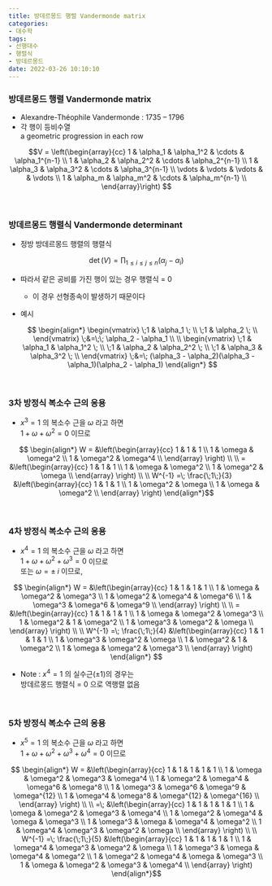 ```yaml
---
title: 방데르몽드 행렬 Vandermonde matrix
categories: 
- 대수학
tags:
- 선행대수
- 행렬식
- 방데르몽드
date: 2022-03-26 10:10:10
---
```


### 방데르몽드 행렬 Vandermonde matrix
- Alexandre-Théophile Vandermonde : 1735 – 1796
- 각 행이 등비수열  
a geometric progression in each row

$$V =
\left(\begin{array}{cc} 
1 & \alpha_1 & \alpha_1^2 & \cdots & \alpha_1^{n-1} \\
1 & \alpha_2 & \alpha_2^2 & \cdots & \alpha_2^{n-1} \\
1 & \alpha_3 & \alpha_3^2 & \cdots & \alpha_3^{n-1} \\
\vdots & \vdots &  \vdots &        & \vdots         \\
1 & \alpha_m & \alpha_m^2 & \cdots & \alpha_m^{n-1} \\
\end{array}\right)
$$ 

<br>

###  방데르몽드 행렬식 Vandermonde determinant
- 정방 방데르몽드 행렬의 행렬식

$$\displaystyle \det(V) = \prod_{1\le i\le j\le n}(\alpha_j - \alpha_i)$$

- 따라서 같은 공비를 가진 행이 있는 경우 행렬식 = 0
  - 이 경우 선형종속이 발생하기 때문이다
- 예시

  $$
  \begin{align*}
  \begin{vmatrix}
  \;1 & \alpha_1 \; \\ 
  \;1 & \alpha_2 \; \\ 
  \end{vmatrix} \;&=\;\; 
  \alpha_2 - \alpha_1 \\ \\
  \begin{vmatrix}
  \;1 & \alpha_1 & \alpha_1^2 \; \\
  \;1 & \alpha_2 & \alpha_2^2 \; \\
  \;1 & \alpha_3 & \alpha_3^2 \; \\
  \end{vmatrix} \;&=\; 
  (\alpha_3 - \alpha_2)(\alpha_3 - \alpha_1)(\alpha_2 - \alpha_1)
  \end{align*}
  $$

<br>

### 3차 방정식 복소수 근의 응용

- $x^3=1$ 의 복소수 근을 $\omega$ 라고 하면  
$1+\omega+\omega^2=0$ 이므로

$$
\begin{align*}
W = &\left(\begin{array}{cc} 
1 & 1 & 1 \\ 
1 & \omega & \omega^2 \\
1 & \omega^2 & \omega^4 \\
\end{array} \right) \\ \\
= &\left(\begin{array}{cc} 
1 & 1 & 1 \\ 
1 & \omega & \omega^2 \\
1 & \omega^2 & \omega \\
\end{array} \right) \\ \\
W^{-1} =\; \frac{\;1\;}{3} 
&\left(\begin{array}{cc} 
1 & 1 & 1 \\ 
1 & \omega^2 & \omega \\
1 & \omega & \omega^2 \\
\end{array} \right)
\end{align*}$$ 

<br>

### 4차 방정식 복소수 근의 응용

- $x^4=1$ 의 복소수 근을 $\omega$ 라고 하면  
$1+\omega+\omega^2+\omega^3=0$ 이므로  
또는 $\omega = \pm \;i$ 이므로, 

$$
\begin{align*}
W = &\left(\begin{array}{cc} 
1 & 1        & 1        & 1        \\ 
1 & \omega   & \omega^2 & \omega^3 \\
1 & \omega^2 & \omega^4 & \omega^6 \\
1 & \omega^3 & \omega^6 & \omega^9 \\
\end{array} \right) \\ \\
= &\left(\begin{array}{cc} 
1 & 1        & 1        & 1        \\ 
1 & \omega   & \omega^2 & \omega^3 \\
1 & \omega^2 & 1        & \omega^2 \\
1 & \omega^3 & \omega^2 & \omega   \\
\end{array} \right) \\ \\
W^{-1} =\; \frac{\;1\;}{4} 
&\left(\begin{array}{cc} 
1 & 1        & 1        & 1        \\ 
1 & \omega^3 & \omega^2 & \omega   \\
1 & \omega^2 & 1        & \omega^2 \\
1 & \omega   & \omega^2 & \omega^3 \\
\end{array} \right)
\end{align*}
$$ 


- Note : $x^4=1$ 의 실수근($\pm 1$)의 경우는  
방데르몽드 행렬식 = 0 으로 역행렬 없음

<br>

### 5차 방정식 복소수 근의 응용

- $x^5=1$ 의 복소수 근을 $\omega$ 라고 하면  
$1+\omega+\omega^2+\omega^3+\omega^4=0$ 이므로

$$
\begin{align*}
W = &\left(\begin{array}{cc} 
1 & 1        & 1        & 1        & 1        \\ 
1 & \omega   & \omega^2 & \omega^3 & \omega^4 \\
1 & \omega^2 & \omega^4 & \omega^6 & \omega^8 \\
1 & \omega^3 & \omega^6 & \omega^9 & \omega^{12} \\
1 & \omega^4 & \omega^8 & \omega^{12} & \omega^{16} \\
\end{array} \right) \\  \\ 
=\; &\left(\begin{array}{cc} 
1 & 1        & 1        & 1        & 1        \\ 
1 & \omega   & \omega^2 & \omega^3 & \omega^4 \\
1 & \omega^2 & \omega^4 & \omega   & \omega^3 \\
1 & \omega^3 & \omega   & \omega^4 & \omega^2 \\
1 & \omega^4 & \omega^3 & \omega^2 & \omega   \\
\end{array} \right) \\ \\ 
W^{-1} =\; \frac{\;1\;}{5} 
&\left(\begin{array}{cc} 
1 & 1        & 1        & 1        & 1        \\ 
1 & \omega^4 & \omega^3 & \omega^2 & \omega   \\
1 & \omega^3 & \omega   & \omega^4 & \omega^2 \\
1 & \omega^2 & \omega^4 & \omega   & \omega^3 \\
1 & \omega   & \omega^2 & \omega^3 & \omega^4 \\
\end{array} \right)
\end{align*}$$
